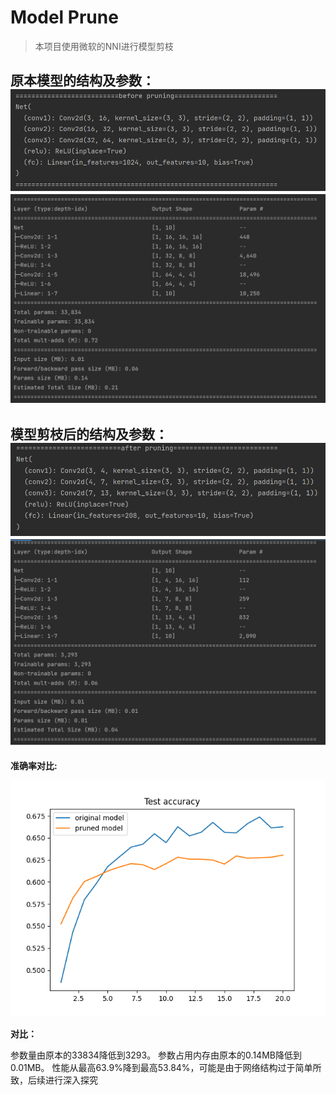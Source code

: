 # Model Prune 
> 本项目使用微软的NNI进行模型剪枝

**原本模型的结构及参数：**
![img.png](imgs/img.png)
![img.png](imgs/img2.png)
----------
**模型剪枝后的结构及参数：**
![img.png](imgs/img3.png)
![img.png](imgs/img4.png)
----------
**准确率对比:**

![](visual.png)

**对比：**

参数量由原本的33834降低到3293。
参数占用内存由原本的0.14MB降低到0.01MB。
性能从最高63.9%降到最高53.84%，可能是由于网络结构过于简单所致，后续进行深入探究
